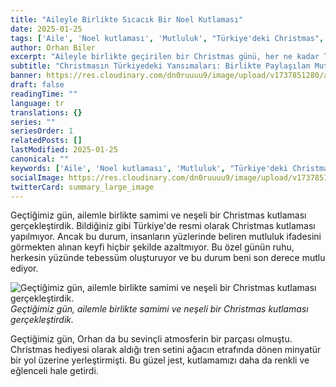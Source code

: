```yaml
---
title: "Aileyle Birlikte Sıcacık Bir Noel Kutlaması"
date: 2025-01-25
tags: ['Aile', 'Noel kutlaması', 'Mutluluk', "Türkiye'deki Christmas", 'Hediye']
author: Orhan Biler
excerpt: "Aileyle birlikte geçirilen bir Christmas günü, her ne kadar Türkiyede resmi bir kutlama olmasa da, insanların yüzünde tebessüm yaratmanın keyfini yaşadık."
subtitle: "Christmasın Türkiyedeki Yansımaları: Birlikte Paylaşılan Mutluluk Anları"
banner: https://res.cloudinary.com/dn0ruuuu9/image/upload/v1737851280/aile-family-noel-christmas-hepberaber-together-20240125_wnigwp.jpg
draft: false
readingTime: ""
language: tr
translations: {}
series: ""
seriesOrder: 1
relatedPosts: []
lastModified: 2025-01-25
canonical: ""
keywords: ['Aile', 'Noel kutlaması', 'Mutluluk', "Türkiye'deki Christmas", 'Hediye']
socialImage: https://res.cloudinary.com/dn0ruuuu9/image/upload/v1737851280/aile-family-noel-christmas-hepberaber-together-20240125_wnigwp.jpg
twitterCard: summary_large_image
---
```


Geçtiğimiz gün, ailemle birlikte samimi ve neşeli bir Christmas kutlaması gerçekleştirdik. Bildiğiniz gibi Türkiye'de resmi olarak Christmas kutlaması yapılmıyor. Ancak bu durum, insanların yüzlerinde beliren mutluluk ifadesini görmekten alınan keyfi hiçbir şekilde azaltmıyor. Bu özel günün ruhu, herkesin yüzünde tebessüm oluşturuyor ve bu durum beni son derece mutlu ediyor.


![Geçtiğimiz gün, ailemle birlikte samimi ve neşeli bir Christmas kutlaması gerçekleştirdik.](https://res.cloudinary.com/dn0ruuuu9/image/upload/v1737851289/orhan-noel-christmas-oyuncak-train-set-20240125_bl8iyr.jpg)
*Geçtiğimiz gün, ailemle birlikte samimi ve neşeli bir Christmas kutlaması gerçekleştirdik.*


Geçtiğimiz gün, Orhan da bu sevinçli atmosferin bir parçası olmuştu. Christmas hediyesi olarak aldığı tren setini ağacın etrafında dönen minyatür bir yol üzerine yerleştirmişti. Bu güzel jest, kutlamamızı daha da renkli ve eğlenceli hale getirdi.